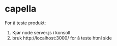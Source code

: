 # capella

For å teste produkt:

1. Kjør node server.js i konsoll
2. bruk http://localhost:3000/ for å teste html side
